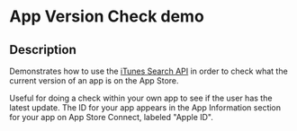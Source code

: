 # App Version Check demo

## Description

Demonstrates how to use the [iTunes Search API](https://developer.apple.com/library/archive/documentation/AudioVideo/Conceptual/iTuneSearchAPI/index.html#//apple_ref/doc/uid/TP40017632-CH3-SW1) in order to check what the current version of an app is on the App Store.

Useful for doing a check within your own app to see if the user has the latest update. The ID for your app appears in the App Information section for your app on App Store Connect, labeled "Apple ID".




